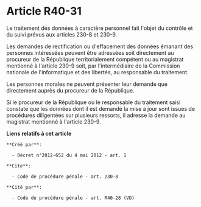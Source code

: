 # Article R40-31

Le traitement des données à caractère personnel fait l'objet du contrôle et du suivi prévus aux articles 230-8 et 230-9. 

Les demandes de rectification ou d'effacement des données émanant des personnes intéressées peuvent être adressées soit
directement au procureur de la République territorialement compétent ou au magistrat mentionné à l'article 230-9 soit, par
l'intermédiaire de la Commission nationale de l'informatique et des libertés, au responsable du traitement. 

Les personnes morales ne peuvent présenter leur demande que directement auprès du procureur de la République. 

Si le procureur de la République ou le responsable du traitement saisi constate que les données dont il est demandé la mise à
jour sont issues de procédures diligentées sur plusieurs ressorts, il adresse la demande au magistrat mentionné à l'article
230-9.

**Liens relatifs à cet article**

	**Créé par**:

	  - Décret n°2012-652 du 4 mai 2012 - art. 1

	**Cite**:

	  - Code de procédure pénale - art. 230-8

	**Cité par**:

	  - Code de procédure pénale - art. R40-28 (VD)
